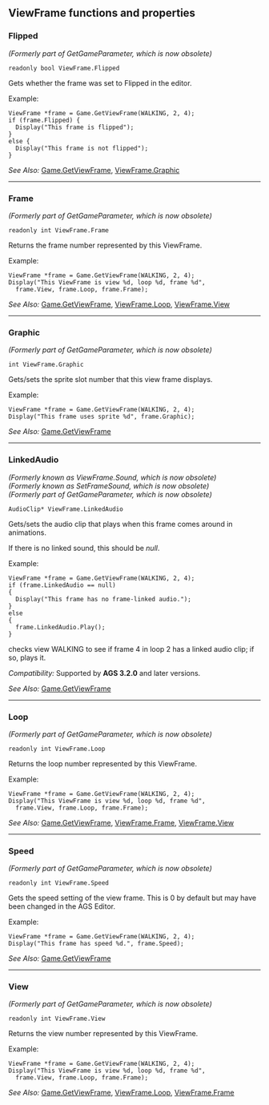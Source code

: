 ## ViewFrame functions and properties

### Flipped

*(Formerly part of GetGameParameter, which is now obsolete)*

    readonly bool ViewFrame.Flipped

Gets whether the frame was set to Flipped in the editor.

Example:

    ViewFrame *frame = Game.GetViewFrame(WALKING, 2, 4);
    if (frame.Flipped) {
      Display("This frame is flipped");
    }
    else {
      Display("This frame is not flipped");
    }

*See Also:* [Game.GetViewFrame](Game#getviewframe),
[ViewFrame.Graphic](ViewFrame#graphic)

---

### Frame

*(Formerly part of GetGameParameter, which is now obsolete)*

    readonly int ViewFrame.Frame

Returns the frame number represented by this ViewFrame.

Example:

    ViewFrame *frame = Game.GetViewFrame(WALKING, 2, 4);
    Display("This ViewFrame is view %d, loop %d, frame %d",
      frame.View, frame.Loop, frame.Frame);

*See Also:* [Game.GetViewFrame](Game#getviewframe),
[ViewFrame.Loop](ViewFrame#loop),
[ViewFrame.View](ViewFrame#view)

---

### Graphic

*(Formerly part of GetGameParameter, which is now obsolete)*

    int ViewFrame.Graphic

Gets/sets the sprite slot number that this view frame displays.

Example:

    ViewFrame *frame = Game.GetViewFrame(WALKING, 2, 4);
    Display("This frame uses sprite %d", frame.Graphic);

*See Also:* [Game.GetViewFrame](Game#getviewframe)

---

### LinkedAudio

*(Formerly known as ViewFrame.Sound, which is now obsolete)*<br>
*(Formerly known as SetFrameSound, which is now obsolete)*<br>
*(Formerly part of GetGameParameter, which is now obsolete)*

    AudioClip* ViewFrame.LinkedAudio

Gets/sets the audio clip that plays when this frame comes around in
animations.

If there is no linked sound, this should be *null*.

Example:

    ViewFrame *frame = Game.GetViewFrame(WALKING, 2, 4);
    if (frame.LinkedAudio == null)
    {
      Display("This frame has no frame-linked audio.");
    }
    else
    {
      frame.LinkedAudio.Play();
    }

checks view WALKING to see if frame 4 in loop 2 has a linked audio clip;
if so, plays it.

*Compatibility:* Supported by **AGS 3.2.0** and later versions.

*See Also:* [Game.GetViewFrame](Game#getviewframe)

---

### Loop

*(Formerly part of GetGameParameter, which is now obsolete)*

    readonly int ViewFrame.Loop

Returns the loop number represented by this ViewFrame.

Example:

    ViewFrame *frame = Game.GetViewFrame(WALKING, 2, 4);
    Display("This ViewFrame is view %d, loop %d, frame %d",
      frame.View, frame.Loop, frame.Frame);

*See Also:* [Game.GetViewFrame](Game#getviewframe),
[ViewFrame.Frame](ViewFrame#frame),
[ViewFrame.View](ViewFrame#view)

---

### Speed

*(Formerly part of GetGameParameter, which is now obsolete)*

    readonly int ViewFrame.Speed

Gets the speed setting of the view frame. This is 0 by default but may
have been changed in the AGS Editor.

Example:

    ViewFrame *frame = Game.GetViewFrame(WALKING, 2, 4);
    Display("This frame has speed %d.", frame.Speed);

*See Also:* [Game.GetViewFrame](Game#getviewframe)

---

### View

*(Formerly part of GetGameParameter, which is now obsolete)*

    readonly int ViewFrame.View

Returns the view number represented by this ViewFrame.

Example:

    ViewFrame *frame = Game.GetViewFrame(WALKING, 2, 4);
    Display("This ViewFrame is view %d, loop %d, frame %d",
      frame.View, frame.Loop, frame.Frame);

*See Also:* [Game.GetViewFrame](Game#getviewframe),
[ViewFrame.Loop](ViewFrame#loop),
[ViewFrame.Frame](ViewFrame#frame)

